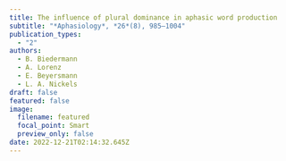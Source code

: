 ```yaml
---
title: The influence of plural dominance in aphasic word production
subtitle: "*Aphasiology*, *26*(8), 985–1004"
publication_types:
  - "2"
authors:
  - B. Biedermann
  - A. Lorenz
  - E. Beyersmann
  - L. A. Nickels
draft: false
featured: false
image:
  filename: featured
  focal_point: Smart
  preview_only: false
date: 2022-12-21T02:14:32.645Z
---
```

